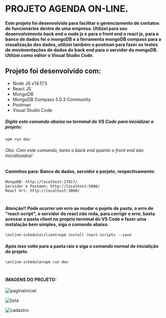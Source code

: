# PROJETO AGENDA ON-LINE.

#### Este projeto foi desenvolvido para facilitar o gerenciamento de contatos de funcionários dentro de uma empresa. Utilizei para seu desenvolvimento back end o node js e para o front end o react js, para o banco de dados foi o mongoDB e a ferramenta mongoDB compass para a visualização dos dados, utilizei também o postman para fazer os testes de movimentações de dados do back end para o servidor do mongoDB. Utilizei como editor o Visual Studio Code. 



## Projeto foi desenvolvido com:

- Node JS v14.17.5
- React JS 
- MongoDB 
- MongoDB Compass 5.0.3 Community
- Postman
- Visual Studio Code

##### Digite este comando abaixo no terminal do VS Code para inicializar o projeto:
```shell script
npm run dev
```
###### Obs: Com este comando, tanto o back end quanto o front end são inicializados!

#### Caminhos para: Banco de dados, servidor e porjeto, respectivamente:
```shell script
MongoDB: http://localhost:27017/
Servidor e Postman: http://localhost:5000/
React Url: http://localhost:3000/
```
#
#### Atenção!! Pode ocorrer um erro ao mudar o pojeto de pasta, o erro de "react-script", o servidor do react não roda, para corrigir o erro, basta acessar a pasta client no proprio terminal do VS Code e fazer uma instalação bem simples, siga o comando abaixo.
```shell script
\online-schedule\client>npm install react-scripts --save
```
#### Após isso volte para a pasta raiz e siga o comando normal de inicialição do projeto.
```shell script
\online-schedule>npm run dev
```

#
#### IMAGENS DO PROJETO:
![paginainicial](https://user-images.githubusercontent.com/86630036/139600305-641bc2ea-52bb-462f-8f26-ec721839a173.png)

![lista](https://user-images.githubusercontent.com/86630036/139600307-7457c731-b156-41a0-8ba5-a371034ddc5a.png)

![cadastro](https://user-images.githubusercontent.com/86630036/139600308-06da599b-42cc-4d57-8511-77701d5d836c.png)



